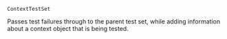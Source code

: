 ```
ContextTestSet
```

Passes test failures through to the parent test set, while adding information about a context object that is being tested.
